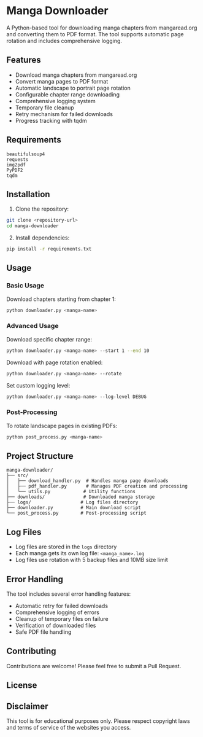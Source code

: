 # Manga Downloader

A Python-based tool for downloading manga chapters from mangaread.org and converting them to PDF format. The tool supports automatic page rotation and includes comprehensive logging.

## Features

- Download manga chapters from mangaread.org
- Convert manga pages to PDF format
- Automatic landscape to portrait page rotation
- Configurable chapter range downloading
- Comprehensive logging system
- Temporary file cleanup
- Retry mechanism for failed downloads
- Progress tracking with tqdm

## Requirements

```
beautifulsoup4
requests
img2pdf
PyPDF2
tqdm
```

## Installation

1. Clone the repository:
```bash
git clone <repository-url>
cd manga-downloader
```

2. Install dependencies:
```bash
pip install -r requirements.txt
```

## Usage

### Basic Usage

Download chapters starting from chapter 1:
```bash
python downloader.py <manga-name>
```

### Advanced Usage

Download specific chapter range:
```bash
python downloader.py <manga-name> --start 1 --end 10
```

Download with page rotation enabled:
```bash
python downloader.py <manga-name> --rotate
```

Set custom logging level:
```bash
python downloader.py <manga-name> --log-level DEBUG
```

### Post-Processing

To rotate landscape pages in existing PDFs:
```bash
python post_process.py <manga-name>
```

## Project Structure

```
manga-downloader/
├── src/
│   ├── download_handler.py  # Handles manga page downloads
│   ├── pdf_handler.py       # Manages PDF creation and processing
│   └── utils.py            # Utility functions
├── downloads/              # Downloaded manga storage
├── logs/                  # Log files directory
├── downloader.py          # Main download script
└── post_process.py        # Post-processing script
```

## Log Files

- Log files are stored in the `logs` directory
- Each manga gets its own log file: `<manga_name>.log`
- Log files use rotation with 5 backup files and 10MB size limit

## Error Handling

The tool includes several error handling features:
- Automatic retry for failed downloads
- Comprehensive logging of errors
- Cleanup of temporary files on failure
- Verification of downloaded files
- Safe PDF file handling

## Contributing

Contributions are welcome! Please feel free to submit a Pull Request.

## License


## Disclaimer

This tool is for educational purposes only. Please respect copyright laws and terms of service of the websites you access.
